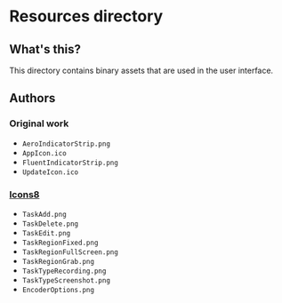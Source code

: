 ﻿# Resources directory
## What's this?
This directory contains binary assets that are used in the user interface.

## Authors
### Original work
- `AeroIndicatorStrip.png`
- `AppIcon.ico`
- `FluentIndicatorStrip.png`
- `UpdateIcon.ico`

### [Icons8](https://icons8.com)
- `TaskAdd.png`
- `TaskDelete.png`
- `TaskEdit.png`
- `TaskRegionFixed.png`
- `TaskRegionFullScreen.png`
- `TaskRegionGrab.png`
- `TaskTypeRecording.png`
- `TaskTypeScreenshot.png`
- `EncoderOptions.png`